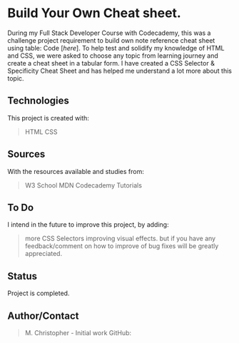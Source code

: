 # Build Your Own Cheat sheet.
During my Full Stack Developer Course with Codecademy, this was a challenge project requirement to build own note reference cheat sheet using table: Code [_here_].
To help test and solidify my knowledge of HTML and CSS, we were asked to choose any topic from learning journey and create a cheat sheet in a tabular form. I have created a CSS Selector & Specificity Cheat Sheet and has helped me understand a lot more about this topic.


## Technologies
This project is created with:
>HTML
>CSS

## Sources
With the resources available and studies from:
>W3 School
>MDN
>Codecademy Tutorials

## To Do
I intend in the future to improve this project, by adding:
>more CSS Selectors
>improving visual effects.
>but if you have any feedback/comment on how to improve of bug fixes will be greatly appreciated.

## Status
Project is completed.

## Author/Contact
>M. Christopher - Initial work
>GitHub:
